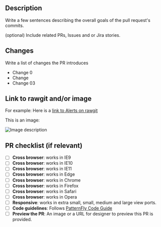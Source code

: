## Description
Write a few sentences describing the overall goals of the pull request's commits.

(optional) Include related PRs, Issues and or Jira stories.

## Changes

Write a list of changes the PR introduces

* Change 0
* Change 
* Change 03

## Link to rawgit and/or image

For example: Here is a [link to Alerts on rawgit](https://rawgit.com/patternfly/patternfly/master-dist/dist/tests/alerts.html)

This is an image:

![Image description](http://placehold.it/350x150)

## PR checklist (if relevant)

- [ ] **Cross browser**: works in IE9
- [ ] **Cross browser**: works in IE10
- [ ] **Cross browser**: works in IE11
- [ ] **Cross browser**: works in Edge
- [ ] **Cross browser**: works in Chrome
- [ ] **Cross browser**: works in Firefox
- [ ] **Cross browser**: works in Safari
- [ ] **Cross browser**: works in Opera
- [ ] **Responsive**: works in extra small, small, medium and large view ports.
- [ ] **Code guidelines**: Follows [PatternFly Code Guide](http://codeguide.patternfly.org/)
- [ ] **Preview the PR**: An image or a URL for designer to preview this PR is provided.
